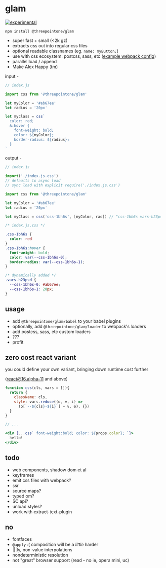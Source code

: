 # glam

[![experimental](http://badges.github.io/stability-badges/dist/experimental.svg)](http://github.com/badges/stability-badges)

`npm install @threepointone/glam`

- super fast + small (<2k gz)
- extracts css out into regular css files 
- optional readable classnames (eg. `name: myButton;`)
- use with css ecosystem: postcss, sass, etc ([example webpack config](https://github.com/threepointone/glam/blob/master/webpack.config.js))
- parallel load / append 
- Make Alex Happy (tm)


input -
```jsx
// index.js

import css from '@threepointone/glam'

let myColor = '#ab67ee'
let radius = '20px'

let myclass = css`
  color: red;
  &:hover {
    font-weight: bold;
    color: ${myColor};
    border-radius: ${radius};
  }
`

```

output -
```jsx
// index.js

import('./index.js.css') 
// defaults to async load
// sync load with explicit require('./index.js.css')

import css from '@threepointone/glam'

let myColor = '#ab67ee'
let radius = '20px'

let myClass = css('css-1bh6s', [myColor, rad]) // "css-1bh6s vars-h23psd"
```

```css
/* index.js.css */

.css-1bh6s {
  color: red
}
.css-1bh6s:hover {
  font-weight: bold;
  color: var(--css-1bh6s-0);
  border-radius: var(--css-1bh6s-1);
}

/* dynamically added */
.vars-h23psd {
  --css-1bh6s-0: #ab67ee;
  --css-1bh6s-1: 20px;
}

```


usage
---

- add `@threepointone/glam/babel` to your babel plugins 
- optionally, add `@threepointone/glam/loader` to webpack's loaders
- add postcss, sass, etc custom loaders
- ???
- profit


zero cost react variant
---

you could define your own variant, bringing down runtime cost further

(react@16.alpha-11 and above)

```jsx
function css(cls, vars = []){
  return {
    className: cls,
    style: vars.reduce((o, v, i) => 
      (o[`--${cls}-${i}`] = v, o), {})
  }
}

// ...

<div {...css` font-weight:bold; color: ${props.color}; `}>
  hello!
</div>

```


todo
---
- web components, shadow dom et al
- keyframes 
- emit css files with webpack?
- ssr
- source maps?
- typed om?
- SC api?
- unload styles?
- work with extract-text-plugin

no
---

- fontfaces
- `@apply` :( composition will be a *little* harder
- |||ly, non-value interpolations
- nondeterministic resolution
- not "great" browser support (read - no ie, opera mini, uc)
